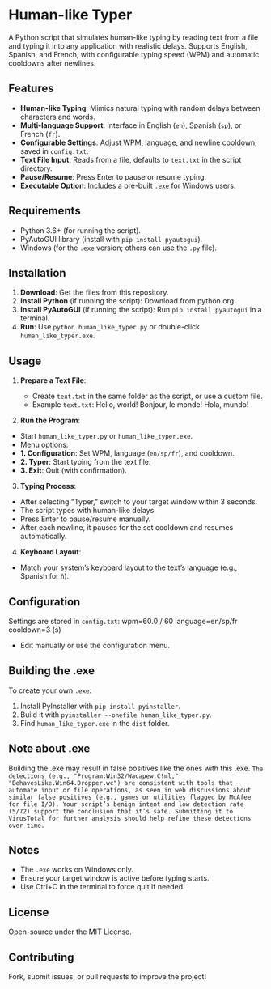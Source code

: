 # Human-like Typer

A Python script that simulates human-like typing by reading text from a file and typing it into any application with realistic delays. Supports English, Spanish, and French, with configurable typing speed (WPM) and automatic cooldowns after newlines.

## Features
- **Human-like Typing**: Mimics natural typing with random delays between characters and words.
- **Multi-language Support**: Interface in English (`en`), Spanish (`sp`), or French (`fr`).
- **Configurable Settings**: Adjust WPM, language, and newline cooldown, saved in `config.txt`.
- **Text File Input**: Reads from a file, defaults to `text.txt` in the script directory.
- **Pause/Resume**: Press Enter to pause or resume typing.
- **Executable Option**: Includes a pre-built `.exe` for Windows users.

## Requirements
- Python 3.6+ (for running the script).
- PyAutoGUI library (install with `pip install pyautogui`).
- Windows (for the `.exe` version; others can use the `.py` file).

## Installation
1. **Download**: Get the files from this repository.
2. **Install Python** (if running the script): Download from python.org.
3. **Install PyAutoGUI** (if running the script): Run `pip install pyautogui` in a terminal.
4. **Run**: Use `python human_like_typer.py` or double-click `human_like_typer.exe`.

## Usage
1. **Prepare a Text File**:
   - Create `text.txt` in the same folder as the script, or use a custom file.
   - Example `text.txt`:
  Hello, world!
  Bonjour, le monde!
  Hola, mundo!


2. **Run the Program**:
- Start `human_like_typer.py` or `human_like_typer.exe`.
- Menu options:
- **1. Configuration**: Set WPM, language (`en/sp/fr`), and cooldown.
- **2. Typer**: Start typing from the text file.
- **3. Exit**: Quit (with confirmation).

3. **Typing Process**:
- After selecting "Typer," switch to your target window within 3 seconds.
- The script types with human-like delays.
- Press Enter to pause/resume manually.
- After each newline, it pauses for the set cooldown and resumes automatically.

4. **Keyboard Layout**:
- Match your system’s keyboard layout to the text’s language (e.g., Spanish for `ñ`).

## Configuration
Settings are stored in `config.txt`:
  wpm=60.0 / 60 
  language=en/sp/fr
 cooldown=3 (s)

- Edit manually or use the configuration menu.

## Building the .exe
To create your own `.exe`:
1. Install PyInstaller with `pip install pyinstaller`.
2. Build it with `pyinstaller --onefile human_like_typer.py`.
3. Find `human_like_typer.exe` in the `dist` folder.

## Note about .exe
Building the .exe may result in false positives like the ones with this .exe.
`The detections (e.g., "Program:Win32/Wacapew.C!ml," "BehavesLike.Win64.Dropper.wc") are consistent with tools that automate input or file operations, as seen in web discussions about similar false positives (e.g., games or utilities flagged by McAfee for file I/O). Your script’s benign intent and low detection rate (5/72) support the conclusion that it’s safe. Submitting it to VirusTotal for further analysis should help refine these detections over time.`

## Notes
- The `.exe` works on Windows only.
- Ensure your target window is active before typing starts.
- Use Ctrl+C in the terminal to force quit if needed.

## License
Open-source under the MIT License.

## Contributing
Fork, submit issues, or pull requests to improve the project!